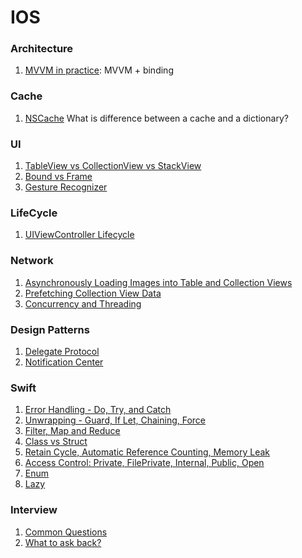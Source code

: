 # IOS

### Architecture
1. [MVVM in practice](https://www.youtube.com/watch?v=sWx8TtRBOfk): MVVM + binding

### Cache
1. [NSCache](https://developer.apple.com/documentation/foundation/nscache) What is difference between a cache and a dictionary?

### UI
1. [TableView vs CollectionView vs StackView](https://bit.ly/2CfjU7t)
2. [Bound vs Frame](https://bit.ly/31BEwPZ)
3. [Gesture Recognizer](https://bit.ly/3kxTwHc)

### LifeCycle
1. [UIViewController Lifecycle](https://bit.ly/2XOkws2)

### Network
1. [Asynchronously Loading Images into Table and Collection Views](https://apple.co/3isoIWw)
2. [Prefetching Collection View Data](https://apple.co/2XLqhXr)
3. [Concurrency and Threading](https://bit.ly/31zNw84)

### Design Patterns
1. [Delegate Protocol](https://bit.ly/2XP22Ys)
2. [Notification Center](https://bit.ly/3fUaX1f)

### Swift
1. [Error Handling - Do, Try, and Catch](https://bit.ly/2Fa50Au)
2. [Unwrapping - Guard, If Let, Chaining, Force](https://bit.ly/3acIulL)
3. [Filter, Map and Reduce](https://bit.ly/3fKxcX5)
4. [Class vs Struct](https://bit.ly/2CfHsZK)
5. [Retain Cycle, Automatic Reference Counting, Memory Leak](https://bit.ly/31IwHYv)
6. [Access Control: Private, FilePrivate, Internal, Public, Open](https://bit.ly/3kAnpqc)
7. [Enum](https://bit.ly/3adrpbD)
8. [Lazy](https://bit.ly/3fOeVYS)

### Interview
1. [Common Questions](https://bit.ly/2XNwOBd)
2. [What to ask back?](https://bit.ly/30NJZ78)


